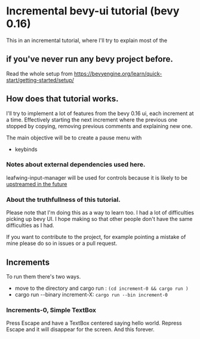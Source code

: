 # Incremental bevy-ui tutorial (bevy 0.16)

This in an incremental tutorial, where I'll try to explain most of the 

## if you've never run any bevy project before.

Read the whole setup from https://bevyengine.org/learn/quick-start/getting-started/setup/

## How does that tutorial works.

I'll try to implement a lot of features from the bevy 0.16 ui, each increment at a time. Effectively starting the next
increment where the previous one stopped by copying, removing previous comments and explaining new one.

The main objective will be to create a pause menu with
- keybinds

### Notes about external dependencies used here.

leafwing-input-manager will be used for controls because it is likely to be 
[upstreamed in the future](https://github.com/bevyengine/bevy/issues/435#issuecomment-1254026314)

### About the truthfullness of this tutorial.

Please note that I'm doing this as a way to learn too.
I had a lot of difficulties picking up bevy UI.
I hope making so that other people don't have
the same difficulties as I had.

If you want to contribute to the project, for example pointing a mistake of mine
please do so in issues or a pull request.


## Increments 

To run them there's two ways.
- move to the directory and cargo run : `(cd increment-0 && cargo run )`
- cargo run --binary increment-X: `cargo run --bin increment-0` 


### Increments-0, Simple TextBox
Press Escape and have a TextBox centered saying hello world. 
Repress Escape and it will disappear for the screen.
And this forever.
